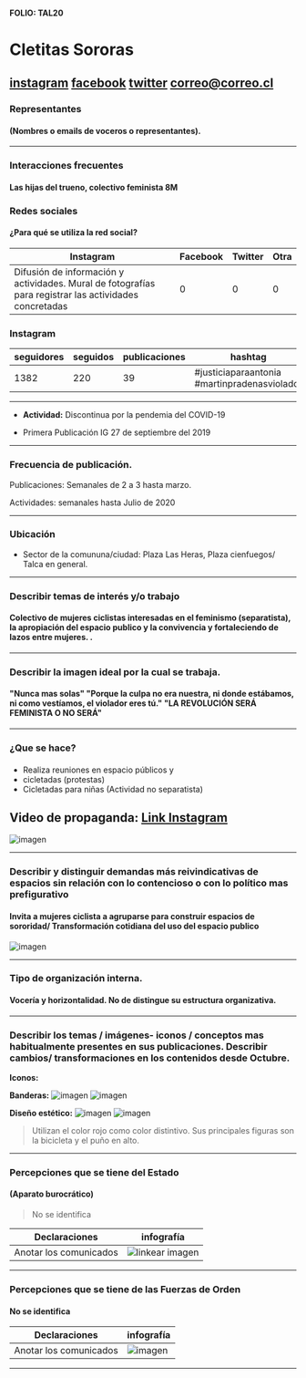 #### FOLIO: TAL20
# Cletitas Sororas

[instagram](https://www.instagram.com/cletitasororas/)
[facebook]()
[twitter]()
<correo@correo.cl>
---

### Representantes
#### (Nombres o emails de voceros o representantes).

---
### Interacciones frecuentes
#### Las hijas del trueno, colectivo feminista 8M
### Redes sociales
#### ¿Para qué se utiliza la red social?
| Instagram | Facebook | Twitter | Otra 
|---|---|---|---|
|Difusión de información y actividades. Mural de fotografías para registrar las actividades concretadas|0|0| 0|

### **Instagram**
| seguidores | seguidos | publicaciones | hashtag 
|---|---|---|---|
|1382|220|39| #justiciaparaantonia #martinpradenasviolador

---

* **Actividad:**   Discontinua por la pendemia del COVID-19

* Primera Publicación IG 27 de septiembre del 2019

---
### Frecuencia de publicación.

Publicaciones: Semanales de 2 a 3 hasta marzo.

Actividades: semanales hasta Julio de 2020 

---
### Ubicación
* Sector de la comununa/ciudad: Plaza Las Heras, Plaza cienfuegos/ Talca en general.

---
### Describir temas de interés y/o trabajo
#### Colectivo de mujeres ciclistas interesadas en el feminismo (separatista), la apropiación del espacio publico y la convivencia y fortaleciendo de lazos entre mujeres. .
---
### Describir la imagen ideal por la cual se trabaja.
#### "Nunca mas solas" "Porque la culpa no era nuestra, ni donde estábamos, ni como vestíamos, el violador eres tú." "LA REVOLUCIÓN SERÁ FEMINISTA O NO SERÁ" 

---
### ¿Que se hace?
#### 
- Realiza reuniones en espacio públicos y
 - cicletadas (protestas) 
- Cicletadas para niñas (Actividad no separatista) 

## Video de propaganda: [Link Instagram](https://www.instagram.com/p/B7Gds5JJFhJ/)

![imagen](2.png)

---
### Describir y distinguir demandas más reivindicativas de espacios sin relación con lo contencioso o con lo político mas prefigurativo
#### Invita a mujeres ciclista a agruparse para construir espacios de sororidad/ Transformación cotidiana del uso del espacio publico 
![imagen](presen.png)

---
### Tipo de organización interna.
#### Vocería y horizontalidad. No de distingue su estructura organizativa.

---
### Describir los temas / imágenes- iconos / conceptos mas habitualmente presentes en sus publicaciones. Describir cambios/ transformaciones en los contenidos desde Octubre.

**Iconos:**

**Banderas:** ![imagen](color2.png)
![imagen](color.png)

**Diseño estético:**
![imagen](1.png)
![imagen](3.png)

> Utilizan el color rojo como color distintivo. Sus principales figuras son la bicicleta y el puño en alto. 

---
### Percepciones que se tiene del Estado
#### (Aparato burocrático)
> No se identifica

| Declaraciones | infografía | 
|---|---|
|Anotar los comunicados | ![linkear imagen]() |

---
### Percepciones que se tiene de las Fuerzas de Orden
#### No se identifica
>   

| Declaraciones | infografía | 
|---|---|
|Anotar los comunicados | ![imagen]() |


---
### 